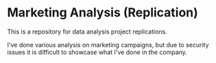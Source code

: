 # Marketing Analysis (Replication)

This is a repository for data analysis project replications.

I've done various analysis on marketing campaigns, 
but due to security issues it is difficult to showcase what I've done in the company.

